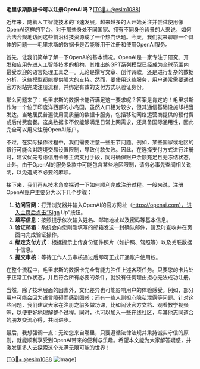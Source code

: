 **毛里求斯数据卡可以注册OpenAI吗？**[[TG💪+ @esim1088](https://t.me/s/esim1088)]

近年来，随着人工智能技术的飞速发展，越来越多的人开始关注并尝试使用像OpenAI这样的平台。对于那些身处不同国家、拥有不同身份背景的人来说，如何合法合规地访问这些前沿科技资源成了一个热门话题。今天，我们就来聊聊一个具体的问题——毛里求斯的数据卡是否能够用于注册和使用OpenAI服务。

首先，让我们简单了解一下OpenAI的基本情况。OpenAI是一家专注于研究、开发和应用先进人工智能技术的机构，其推出的GPT系列模型已经成为全球范围内最受欢迎的语言处理工具之一。无论是撰写文章、创作诗歌，还是进行复杂的数据分析，这些模型都能提供强大的支持。然而，要使用这些服务，用户通常需要通过官方网站完成注册流程，并绑定有效的支付方式以验证身份。

那么问题来了：毛里求斯的数据卡能否满足这一要求呢？答案是肯定的！毛里求斯作为一个位于印度洋西部的小岛国，虽然人口相对较少，但其通信基础设施却相当发达。当地居民普遍使用高质量的数据卡服务，包括移动网络运营商提供的预付费或后付费套餐。这类数据卡不仅能够满足日常上网需求，还具备国际通用性，因此完全可以用来注册OpenAI账户。

不过，在实际操作过程中，我们需要注意一些细节问题。例如，某些国家或地区的银行可能会对跨境交易设置限制，导致付款失败。因此，在选择支付方式进行注册时，建议优先考虑信用卡等主流支付手段，同时确保账户余额充足且无冻结状态。此外，由于OpenAI的服务条款中可能包含某些地区限制，请务必事先查阅相关说明，以免造成不必要的麻烦。

接下来，我们再从技术角度探讨一下如何顺利完成注册过程。一般来说，注册OpenAI账户主要分为以下几个步骤：

1. **访问官网**：打开浏览器并输入OpenAI的官方网址（https://openai.com），进入主页后点击“Sign Up”按钮。
2. **填写信息**：按照提示依次输入姓名、邮箱地址以及密码等基本信息。
3. **验证邮箱**：系统会向您刚刚填写的邮箱发送一封确认邮件，请及时查收并在页面内完成验证操作。
4. **绑定支付方式**：根据提示上传身份证件照片（如护照、驾照等）以及关联数据卡信息。
5. **提交审核**：等待工作人员审核通过后即可正式开通账户使用权。

在整个流程中，毛里求斯的数据卡完全有能力胜任上述各项任务。只要您的卡片处于正常工作状态，并且符合所有必要的条件，就没有任何理由担心无法成功注册。

当然，除了技术层面的因素外，文化差异也可能影响用户的体验感受。例如，部分用户可能会因为语言障碍而感到困惑；还有一些人则担心隐私泄露等问题。针对这些问题，我们建议大家在注册之前多做功课，比如阅读官方文档、观看教学视频等，以便更好地理解整个过程。同时，也可以加入一些在线社区，与其他志同道合的朋友交流心得，共同进步。

最后，我想强调一点：无论您来自哪里，只要遵循法律法规并秉持诚实守信的原则，就能顺利享受到OpenAI带来的便利与乐趣。希望本文能为大家解答疑惑，并激发更多人去探索这个充满无限可能的世界！

[[TG💪+ @esim1088](https://t.me/s/esim1088) ![Image](https://i.postimg.cc/4NQfJmqS/Snipaste-2025-05-13-00-14-12.png)]